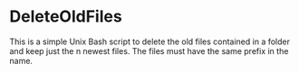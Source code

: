 # DeleteOldFiles
This is a simple Unix Bash script to delete the old files contained in a folder and keep just the n newest files. The files must have the same prefix in the name.

